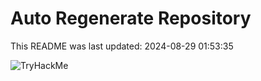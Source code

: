 # Auto Regenerate Repository

This README was last updated: 2024-08-29 01:53:35

 ![TryHackMe](https://tryhackme.com/badge/533634)